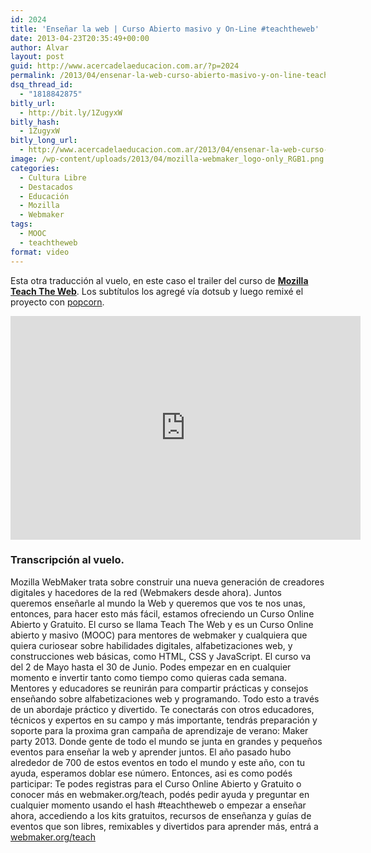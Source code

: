 ```yaml
---
id: 2024
title: 'Enseñar la web | Curso Abierto masivo y On-Line #teachtheweb'
date: 2013-04-23T20:35:49+00:00
author: Alvar
layout: post
guid: http://www.acercadelaeducacion.com.ar/?p=2024
permalink: /2013/04/ensenar-la-web-curso-abierto-masivo-y-on-line-teachtheweb/
dsq_thread_id:
  - "1818842875"
bitly_url:
  - http://bit.ly/1ZugyxW
bitly_hash:
  - 1ZugyxW
bitly_long_url:
  - http://www.acercadelaeducacion.com.ar/2013/04/ensenar-la-web-curso-abierto-masivo-y-on-line-teachtheweb/
image: /wp-content/uploads/2013/04/mozilla-webmaker_logo-only_RGB1.png
categories:
  - Cultura Libre
  - Destacados
  - Educación
  - Mozilla
  - Webmaker
tags:
  - MOOC
  - teachtheweb
format: video
---
```

Esta otra traducción al vuelo, en este caso el trailer del curso de <strong><a href="http://mozilla.org">Mozilla</a></strong> <a href="http://webmaker.org/teach"><strong>Teach The Web</strong></a>. Los subtítulos los agregé vía dotsub y luego remixé el proyecto con <a href="https://webmaker.org/en-US/tools/#popcorn-maker">popcorn</a>.

<iframe src="http://popcorn.webmadecontent.org/yts_" height="358" width="560" allowfullscreen="" frameborder="0"></iframe>
<h3>Transcripción al vuelo.</h3>
Mozilla WebMaker trata sobre construir una nueva generación de creadores digitales y hacedores de la red (Webmakers desde ahora).
Juntos queremos enseñarle al mundo la Web y queremos que vos te nos unas, entonces, para hacer esto más fácil, estamos ofreciendo un Curso Online Abierto y Gratuito. El curso se llama Teach The Web y es un Curso Online abierto y masivo (MOOC) para mentores de webmaker y cualquiera que quiera curiosear sobre habilidades digitales, alfabetizaciones web, y construcciones web básicas, como HTML, CSS y JavaScript. El curso va del 2 de Mayo hasta el 30 de Junio. Podes empezar en en cualquier momento e invertir tanto como tiempo como quieras cada semana. Mentores y educadores se reunirán para compartir prácticas y consejos enseñando sobre alfabetizaciones web y programando. Todo esto a través de un abordaje práctico y divertido. Te conectarás con otros educadores, técnicos y expertos en su campo y más importante, tendrás preparación y soporte para la proxima gran campaña de aprendizaje de verano: Maker party 2013. Donde gente de todo el mundo se junta en grandes y pequeños eventos para enseñar la web y aprender juntos. El año pasado hubo alrededor de 700 de estos eventos en todo el mundo y este año, con tu ayuda, esperamos doblar ese número. Entonces, asi es como podés participar: Te podes registras para el Curso Online Abierto y Gratuito o conocer más en webmaker.org/teach, podés pedir ayuda y preguntar en cualquier momento usando el hash #teachtheweb o empezar a enseñar ahora, accediendo a los kits gratuitos, recursos de enseñanza y guías de eventos que son libres, remixables y divertidos para aprender más, entrá a <a href="http://webmaker.org/teach">webmaker.org/teach</a>